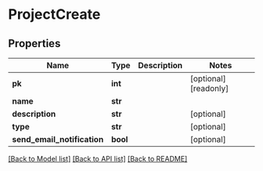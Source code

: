 # ProjectCreate

## Properties
Name | Type | Description | Notes
------------ | ------------- | ------------- | -------------
**pk** | **int** |  | [optional] [readonly] 
**name** | **str** |  | 
**description** | **str** |  | [optional] 
**type** | **str** |  | [optional] 
**send_email_notification** | **bool** |  | [optional] 

[[Back to Model list]](../README.md#documentation-for-models) [[Back to API list]](../README.md#documentation-for-api-endpoints) [[Back to README]](../README.md)


